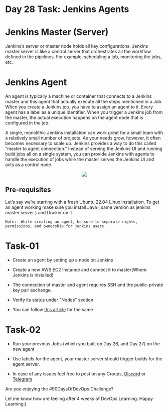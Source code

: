 # Day 28 Task: Jenkins Agents
# Jenkins Master (Server)
Jenkins’s server or master node holds all key configurations. Jenkins master server is like a control server that orchestrates all the workflow defined in the pipelines. For example, scheduling a job, monitoring the jobs, etc.

# Jenkins Agent
An agent is typically a machine or container that connects to a Jenkins master and this agent that actually execute all the steps mentioned in a Job. When you create a Jenkins job, you have to assign an agent to it. Every agent has a label as a unique identifier.
When you trigger a Jenkins job from the master, the actual execution happens on the agent node that is configured in the job.

A single, monolithic Jenkins installation can work great for a small team with a relatively small number of projects. As your needs grow, however, it often becomes necessary to scale up. Jenkins provides a way to do this called “master to agent connection.” Instead of serving the Jenkins UI and running build jobs all on a single system, you can provide Jenkins with agents to handle the execution of jobs while the master serves the Jenkins UI and acts as a control node.

 <p align="center"><img align="center" src="https://user-images.githubusercontent.com/115981550/215276859-fa140ab7-e905-41c9-8ae2-1eef577c5e72.png" /></p>

## Pre-requisites
Let’s say we’re starting with a fresh Ubuntu 22.04 Linux installation. To get an agent working make sure you install Java ( same version as jenkins master server ) and Docker on it.

`
Note:-
While creating an agent, be sure to separate rights, permissions, and ownership for jenkins users. 
`

# Task-01
- Create an agent by setting up a node on Jenkins
- Create a new AWS EC2 Instance and connect it to master(Where Jenkins is installed)
- The connection of master and agent requires SSH and the public-private key pair exchange.
- Verify its status under "Nodes" section.

- You can follow [this article](https://www.linkedin.com/posts/chetanrakhra_devops-project-share-activity-7017885886461698048-os5f?utm_source=share&utm_medium=member_android) for the same

  

# Task-02
- Run your previous Jobs (which you built on Day 26, and Day 27) on the new agent
- Use labels for the agent, your master server should trigger builds for the agent server.

- In case of any issues feel free to post on any Groups, [Discord](https://discord.gg/Q6ntmMtH) or [Telegram](https://t.me/trainwithshubham)

Are you enjoying the #90DaysOfDevOps Challenge?

Let me know how are feeling after 4 weeks of DevOps Learning.
Happy Learning:)